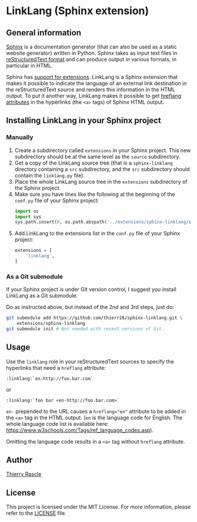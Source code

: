 # LinkLang (Sphinx extension)

## General information

[Sphinx](http://www.sphinx-doc.org/en/master) is a documentation generator
(that can also be used as a static website generator) written in Python. Sphinx
takes as input text files in [reStructuredText format](
https://www.sphinx-doc.org/en/master/usage/restructuredtext/basics.html) and
can produce output in various formats, in particular in HTML.

Sphinx has [support for extensions](
http://www.sphinx-doc.org/en/master/usage/extensions). LinkLang is a Sphinx
extension that makes it possible to indicate the language of an external link
destination in the reStructuredText source and renders this information in the
HTML output. To put it another way, LinkLang makes it possible to get [hreflang
attributes](https://www.w3schools.com/Tags/att_a_hreflang.asp) in the
hyperlinks (the `<a>` tags) of Sphinx HTML output.


## Installing LinkLang in your Sphinx project

### Manually

1. Create a subdirectory called `extensions` in your Sphinx project. This new
   subdirectory should be at the same level as the `source` subdirectory.
2. Get a copy of the LinkLang source tree (that is a `sphinx-linklang`
   directory containing a `src` subdirectory, and the `src` subdirectory should
   contain the `linklang.py` file).
3. Place the whole LinkLang source tree in the `extensions` subdirectory of the
   Sphinx project.
4. Make sure you have lines like the following at the beginning of the
   `conf.py` file of your Sphinx project:
   ```python
   import os
   import sys
   sys.path.insert(0, os.path.abspath('../extensions/sphinx-linklang/src'))
   ```
5. Add LinkLang to the extensions list in the `conf.py` file of your Sphinx
   project:
   ```python
   extensions = [
       'linklang',
   ]
   ```


### As a Git submodule

If your Sphinx project is under Git version control, I suggest you install
LinkLang as a Git submodule.

Do as instructed above, but instead of the 2nd and 3rd steps, just do:
```bash
git submodule add https://github.com/thierr26/sphinx-linklang.git \
    extensions/sphinx-linklang
git submodule init # Not needed with recent versions of Git.
```


## Usage

Use the `linklang` role in your reStructuredText sources to specify the
hyperlinks that need a `hreflang` attribute:
```
:linklang:`en-http://foo.bar.com`
```
or
```
:linklang:`foo bar <en-http://foo.bar.com>`
```

`en-` prepended to the URL causes a `hreflang="en"` attribute to be added in
the `<a>` tag in the HTML output. (`en` is the language code for English. The
whole language code list is available here:
https://www.w3schools.com/Tags/ref_language_codes.asp).

Omitting the language code results in a `<a>` tag without `hreflang` attribute.


## Author

[Thierry Rascle](mailto:thierr26@free.fr)


## License

This project is licensed under the MIT License. For more information, please
refer to the [LICENSE](LICENSE) file.
